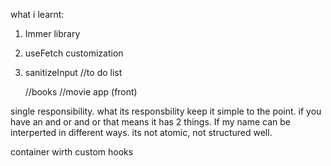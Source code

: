 what i learnt:

1. Immer library
2. useFetch customization
3. sanitizeInput
   //to do list

   //books
   //movie app (front)

single responsibility. what its responsbility keep it simple to the point.
if you have an and or and or that means it has 2 things.
If my name can be interperted in different ways. its not atomic, not structured well.

container wirth custom hooks